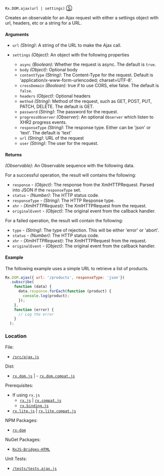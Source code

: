 `Rx.DOM.ajax(url | settings)`
[&#x24C8;](https://github.com/Reactive-Extensions/RxJS-DOM/blob/master/src/ajax.js "View in source")

Creates an observable for an Ajax request with either a settings object with url, headers, etc or a string for a URL.

#### Arguments
- `url` *(String)*: A string of the URL to make the Ajax call.
- `settings` *(Object)*: An object with the following properties

    - `async` *(Boolean)*: Whether the request is async. The default is `true`.
    - `body` *(Object)*: Optional body
    - `contentType` *(String)*: The Content-Type for the request. Default is 'application/x-www-form-urlencoded; charset=UTF-8'.
    - `crossDomain` *(Boolean)*: true if to use CORS, else false. The default is `false`.
    - `headers` *(Object)*: Optional headers
    - `method` *(String)*: Method of the request, such as GET, POST, PUT, PATCH, DELETE. The default is GET.
    - `password` *(String)*: The password for the request.
    - `progressObserver` *(Observer)*: An optional `Observer` which listen to XHR2 progress events.
    - `responseType` *(String)*: The response type. Either can be 'json' or 'text'. The default is 'text'
    - `url` *(String)*: URL of the request
    - `user` *(String)*: The user for the request.

#### Returns
*(Observable)*: An Observable sequence with the following data.

For a successful operation, the result will contains the following:
- `response` - *(Object)*: The response from the XmlHTTPRequest. Parsed into JSON if the `responseType` set.
- `status` - *(Number)*: The HTTP status code.
- `responseType` - *(String)*: The HTTP Response type.
- `xhr` - *(XmlHTTPRequest)*: The XmlHTTPRequest from the request.
- `originalEvent` - *(Object)*: The original event from the callback handler.

For a failed operation, the result will contain the following:
- `type` - *(String)*: The type of rejection. This will be either 'error' or 'abort'.
- `status` - *(Number)*: The HTTP status code.
- `xhr` - *(XmlHTTPRequest)*: The XmlHTTPRequest from the request.
- `originalEvent` - *(Object)*: The original event from the callback handler.

#### Example

The following example uses a simple URL to retrieve a list of products.
```js
Rx.DOM.ajax({ url: '/products', responseType: 'json'})
  .subscribe(
    function (data) {
      data.response.forEach(function (product) {
        console.log(product);
      });
    },
    function (error) {
      // Log the error
    }
  );
```

### Location

File:
- [`/src/ajax.js`](https://github.com/Reactive-Extensions/RxJS-DOM/blob/master/src/ajax.js)

Dist:
- [`rx.dom.js`](https://github.com/Reactive-Extensions/RxJS-DOM/blob/master/dist/rx.dom.js) | - [`rx.dom.compat.js`](https://github.com/Reactive-Extensions/RxJS-DOM/blob/master/dist/rx.dom.compat.js)

Prerequisites:
- If using `rx.js`
  - [`rx.js`](https://github.com/Reactive-Extensions/RxJS/blob/master/dist/rx.js) | [`rx.compat.js`](https://github.com/Reactive-Extensions/RxJS/blob/master/dist/rx.compat.js)
  - [`rx.binding.js`](https://github.com/Reactive-Extensions/RxJS/blob/master/dist/rx.binding.js)
- [`rx.lite.js`](https://github.com/Reactive-Extensions/RxJS/blob/master/rx.lite.js) | [`rx.lite.compat.js`](https://github.com/Reactive-Extensions/RxJS/blob/master/rx.lite.compat.js)

NPM Packages:
- [`rx-dom`](https://preview.npmjs.com/package/rx-dom)

NuGet Packages:
- [`RxJS-Bridges-HTML`](http://www.nuget.org/packages/RxJS-Bridges-HTML/)

Unit Tests:
- [`/tests/tests.ajax.js`](https://github.com/Reactive-Extensions/RxJS-DOM/blob/master/tests/tests.ajax.js)
